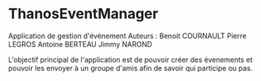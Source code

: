 # ThanosEventManager

Application de gestion d'événement
Auteurs : 
Benoit COURNAULT
Pierre LEGROS
Antoine BERTEAU
Jimmy NAROND

L'objectif principal de l'application est de pouvoir créer des évenements et pouvoir les envoyer à un groupe d'amis afin de savoir qui participe ou pas. 